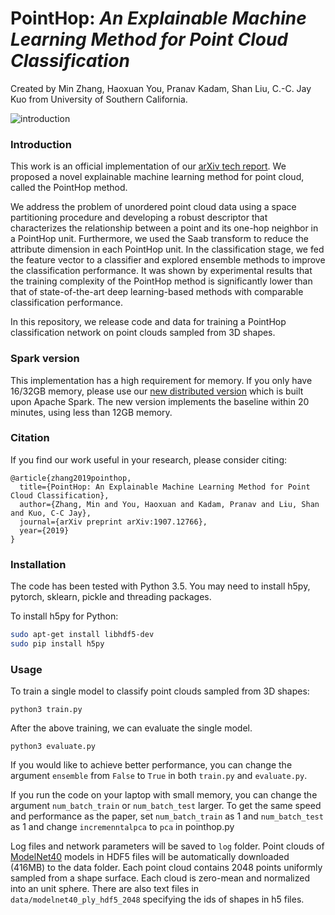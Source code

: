 # PointHop: *An Explainable Machine Learning Method for Point Cloud Classification*
Created by Min Zhang, Haoxuan You, Pranav Kadam, Shan Liu, C.-C. Jay Kuo from University of Southern California.

![introduction](https://github.com/minzhang-1/PointHop/blob/master/doc/intro.png)

### Introduction
This work is an official implementation of our [arXiv tech report](https://arxiv.org/abs/1907.12766). We proposed a novel explainable machine learning method for point cloud, called the PointHop method.

We address the problem of unordered point cloud data using a space partitioning procedure and developing a robust descriptor that characterizes the relationship between a point and its one-hop neighbor in a PointHop unit. Furthermore, we used the Saab transform to reduce the attribute dimension in each PointHop unit. In the classification stage, we fed the feature vector to a classifier and explored ensemble methods to improve the classification performance. It was shown by experimental results that the training complexity of the PointHop method is significantly lower than that of state-of-the-art deep learning-based methods with comparable classification performance. 

In this repository, we release code and data for training a PointHop classification network on point clouds sampled from 3D shapes.

### Spark version
This implementation has a high requirement for memory. If you only have 16/32GB memory, please use our [new distributed version](https://github.com/minzhang-1/PointHop-PointHop2_Spark) which is built upon Apache Spark. The new version implements the baseline within 20 minutes, using less than 12GB memory.

### Citation
If you find our work useful in your research, please consider citing:

	@article{zhang2019pointhop,
	  title={PointHop: An Explainable Machine Learning Method for Point Cloud Classification},
	  author={Zhang, Min and You, Haoxuan and Kadam, Pranav and Liu, Shan and Kuo, C-C Jay},
	  journal={arXiv preprint arXiv:1907.12766},
	  year={2019}
	}

### Installation

The code has been tested with Python 3.5. You may need to install h5py, pytorch, sklearn, pickle and threading packages.

To install h5py for Python:
```bash
sudo apt-get install libhdf5-dev
sudo pip install h5py
```

### Usage
To train a single model to classify point clouds sampled from 3D shapes:

    python3 train.py

After the above training, we can evaluate the single model.

    python3 evaluate.py

If you would like to achieve better performance, you can change the argument `ensemble` from `False` to `True` in both `train.py` and `evaluate.py`.

If you run the code on your laptop with small memory, you can change the argument `num_batch_train` or `num_batch_test` larger. To get the same speed and performance as the paper, set `num_batch_train` as 1 and `num_batch_test` as 1 and change `incremenntalpca` to `pca` in pointhop.py



Log files and network parameters will be saved to `log` folder. Point clouds of <a href="http://modelnet.cs.princeton.edu/" target="_blank">ModelNet40</a> models in HDF5 files will be automatically downloaded (416MB) to the data folder. Each point cloud contains 2048 points uniformly sampled from a shape surface. Each cloud is zero-mean and normalized into an unit sphere. There are also text files in `data/modelnet40_ply_hdf5_2048` specifying the ids of shapes in h5 files.


